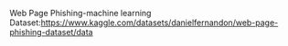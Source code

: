 Web Page Phishing-machine learning
Dataset:https://www.kaggle.com/datasets/danielfernandon/web-page-phishing-dataset/data

